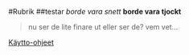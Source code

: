 #Rubrik
##testar
*borde vara snett*
**borde vara tjockt**
> nu ser de lite finare ut
> eller ser de?
> vem vet...

[Käytto-ohjeet](https://github.com/sebfrisk/otm/blob/master/dokumentointi/kaytto-ohje.md)
